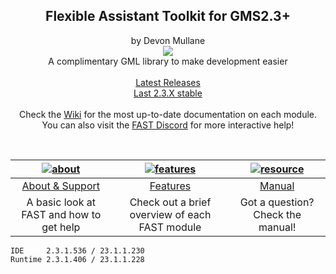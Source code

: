 <h2 align="center">
Flexible Assistant Toolkit for GMS2.3+
</h2>
<p align="center">
by Devon Mullane<br>
  <a href="https://github.com/Hyomoto/FAST/wiki"><img src="https://user-images.githubusercontent.com/6281477/95689209-359b9a00-0bdd-11eb-8f94-850252d47c68.png" align="center"></a><br>
  A complimentary GML library to make development easier<br><br>
  <a href="https://github.com/Hyomoto/FAST/releases">Latest Releases</a><br>
  <a href="https://github.com/Hyomoto/FAST/releases/tag/3.5">Last 2.3.X stable</a><br><br>
  Check the <a href="https://github.com/Hyomoto/FAST/wiki">Wiki</a> for the most up-to-date documentation on each module.<br>
  You can also visit the <a href="https://discord.gg/YaKukPUpmS">FAST Discord</a> for more interactive help!<br>
</p>
<br>
<table role="table">
<thead>
<tr>
<th align="center"><a href="https://github.com/Hyomoto/FAST/wiki/About-&-Support"><img src="https://user-images.githubusercontent.com/6281477/95686659-37f5f800-0bcd-11eb-991b-d44d72cfc2c6.png" alt="about"></a></th>
<th align="center"><a href="https://github.com/Hyomoto/FAST/wiki/Features"><img src="https://user-images.githubusercontent.com/6281477/95686661-37f5f800-0bcd-11eb-9c9c-9f19b9382df4.png" alt="features"></a></th>
<th align="center"><a href="https://github.com/Hyomoto/FAST/wiki/Manual"><img src="https://user-images.githubusercontent.com/6281477/95686658-37f5f800-0bcd-11eb-8e7d-c13d56c3e081.png" alt="resource"></a></th>
</tr>
</thead>
<tbody>
<tr>
<td align="center"><a href="https://github.com/Hyomoto/FAST/wiki/About-&amp;-Support">About &amp; Support</a></td>
<td align="center"><a href="https://github.com/Hyomoto/FAST/wiki/Features">Features</a></td>
<td align="center"><a href="https://github.com/Hyomoto/FAST/wiki/Manual">Manual</a></td>
</tr>
<tr>
<td align="center">A basic look at FAST and how to get help</td>
<td align="center">Check out a brief overview of each FAST module</td>
<td align="center">Got a question? Check the manual!</td>
</tr>
</tbody>
</table>
<div class="snippet-clipboard-content position-relative" data-snippet-clipboard-copy-content="IDE     2.3.1.536 / 23.1.1.230
Runtime 2.3.1.406 / 23.1.1.228
"><pre><code>IDE     2.3.1.536 / 23.1.1.230
Runtime 2.3.1.406 / 23.1.1.228
</code></pre></div>
